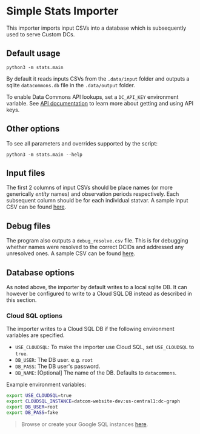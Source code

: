# Simple Stats Importer

This importer imports input CSVs into a database which is subsequently used to serve Custom DCs.

[sqlite]: https://github.com/datacommonsorg/mixer/tree/a768446c56095aa23add8c59cf6a0630a17a726b/internal/sqlite

## Default usage

```shell
python3 -m stats.main
```

By default it reads inputs CSVs from the `.data/input` folder and outputs
a sqlite `datacommons.db` file in the `.data/output` folder.

To enable Data Commons API lookups, set a `DC_API_KEY` environment variable. See [API documentation](https://docs.datacommons.org/api/rest/v1/getting_started#authentication) to learn more about getting and using API keys.

## Other options

To see all parameters and overrides supported by the script:

```shell
python3 -m stats.main --help
```

## Input files

The first 2 columns of input CSVs should be place names (or more generically
_entity_ names) and observation periods respectively. Each subsequent column
should be for each individual statvar. A sample input CSV can be found
[here](sample/countries/input.csv).

## Debug files

The program also outputs a `debug_resolve.csv` file. This is for debugging
whether names were resolved to the correct DCIDs and addressed any unresolved
ones. A sample CSV can be found [here](sample/countries/debug_resolve.csv).

## Database options

As noted above, the importer by default writes to a local sqlite DB.
It can however be configured to write to a Cloud SQL DB instead as described in this section.

### Cloud SQL options

The importer writes to a Cloud SQL DB if the following environment variables are specified.

* `USE_CLOUDSQL`: To make the importer use Cloud SQL, set `USE_CLOUDSQL` to `true`.
* `DB_USER`: The DB user. e.g. `root`
* `DB_PASS`: The DB user's password.
* `DB_NAME`: [Optional] The name of the DB. Defaults to `datacommons`.

Example environment variables:

```bash
export USE_CLOUDSQL=true
export CLOUDSQL_INSTANCE=datcom-website-dev:us-central1:dc-graph
export DB_USER=root
export DB_PASS=fake
```


> Browse or create your Google SQL instances [here](https://console.cloud.google.com/sql/instances).
